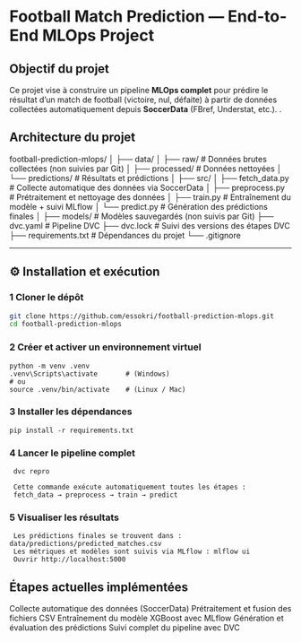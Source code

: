 #   Football Match Prediction — End-to-End MLOps Project

##  Objectif du projet

Ce projet vise à construire un pipeline **MLOps complet** pour prédire le résultat d’un match de football (victoire, nul, défaite) à partir de données collectées automatiquement depuis **SoccerData** (FBref, Understat, etc.).
.


##  Architecture du projet

football-prediction-mlops/
│
├── data/
│ ├── raw/ # Données brutes collectées (non suivies par Git)
│ ├── processed/ # Données nettoyées
│ └── predictions/ # Résultats et prédictions
│
├── src/
│ ├── fetch_data.py # Collecte automatique des données via SoccerData
│ ├── preprocess.py # Prétraitement et nettoyage des données
│ ├── train.py # Entraînement du modèle + suivi MLflow
│ └── predict.py # Génération des prédictions finales
│
├── models/ # Modèles sauvegardés (non suivis par Git)
├── dvc.yaml # Pipeline DVC
├── dvc.lock # Suivi des versions des étapes DVC
├── requirements.txt # Dépendances du projet
└── .gitignore

---

## ⚙️ Installation et exécution

### 1 Cloner le dépôt
```bash
git clone https://github.com/essokri/football-prediction-mlops.git
cd football-prediction-mlops

```
### 2 Créer et activer un environnement virtuel
 ```
 python -m venv .venv
.venv\Scripts\activate       # (Windows)
# ou
source .venv/bin/activate    # (Linux / Mac)
 
 ```
### 3 Installer les dépendances
 ```
 pip install -r requirements.txt

```
### 4 Lancer le pipeline complet
```
 dvc repro

 Cette commande exécute automatiquement toutes les étapes :
 fetch_data → preprocess → train → predict 

```
### 5 Visualiser les résultats
```
 Les prédictions finales se trouvent dans : data/predictions/predicted_matches.csv
 Les métriques et modèles sont suivis via MLflow : mlflow ui
 Ouvrir http://localhost:5000 

```

## Étapes actuelles implémentées
Collecte automatique des données (SoccerData)
Prétraitement et fusion des fichiers CSV
Entraînement du modèle XGBoost avec MLflow
Génération et évaluation des prédictions
Suivi complet du pipeline avec DVC

